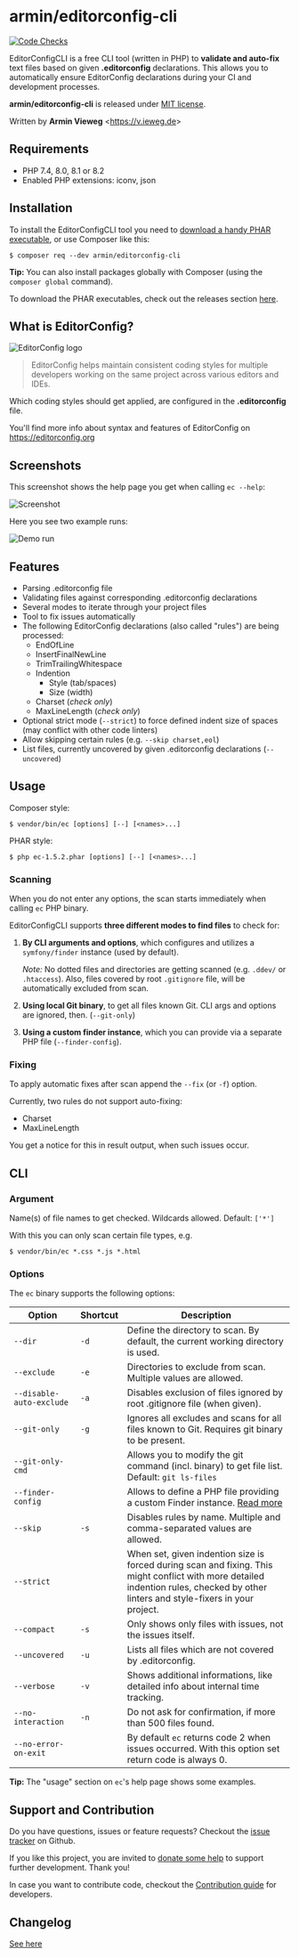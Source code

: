 # armin/editorconfig-cli

[![Code Checks](https://github.com/a-r-m-i-n/editorconfig-cli/actions/workflows/code-checks.yml/badge.svg)](https://github.com/a-r-m-i-n/editorconfig-cli/actions/workflows/code-checks.yml)

EditorConfigCLI is a free CLI tool (written in PHP) to **validate and auto-fix** text files based on given **.editorconfig** declarations.
This allows you to automatically ensure EditorConfig declarations during your CI and development processes.

**armin/editorconfig-cli** is released under [MIT license](LICENSE).

Written by **Armin Vieweg**  <<https://v.ieweg.de>>


## Requirements

- PHP 7.4, 8.0, 8.1 or 8.2
- Enabled PHP extensions: iconv, json


## Installation

To install the EditorConfigCLI tool you need to [download a handy PHAR executable](https://github.com/a-r-m-i-n/editorconfig-cli/releases),
or use Composer like this:

```
$ composer req --dev armin/editorconfig-cli
```

**Tip:** You can also install packages globally with Composer (using the ``composer global`` command).

To download the PHAR executables, check out the releases section
[here](https://github.com/a-r-m-i-n/editorconfig-cli/releases).


## What is EditorConfig?

![EditorConfig logo](docs/images/editorconfig-logo.png)

> EditorConfig helps maintain consistent coding styles for multiple developers working on the
> same project across various editors and IDEs.

Which coding styles should get applied, are configured in the **.editorconfig** file.

You'll find more info about syntax and features of EditorConfig on
https://editorconfig.org


## Screenshots

This screenshot shows the help page you get when calling ``ec --help``:

![Screenshot](docs/images/ec-1.4.png)


Here you see two example runs:

![Demo run](docs/images/ec-demo.gif)


## Features

- Parsing .editorconfig file
- Validating files against corresponding .editorconfig declarations
- Several modes to iterate through your project files
- Tool to fix issues automatically
- The following EditorConfig declarations (also called "rules") are being processed:
    - EndOfLine
    - InsertFinalNewLine
    - TrimTrailingWhitespace
    - Indention
        - Style (tab/spaces)
        - Size (width)
    - Charset (*check only*)
    - MaxLineLength (*check only*)
- Optional strict mode (``--strict``) to force defined indent size of spaces (may conflict with other code linters)
- Allow skipping certain rules (e.g. ``--skip charset,eol``)
- List files, currently uncovered by given .editorconfig declarations (``--uncovered``)

## Usage

Composer style:
```
$ vendor/bin/ec [options] [--] [<names>...]
```

PHAR style:
```
$ php ec-1.5.2.phar [options] [--] [<names>...]
```

### Scanning

When you do not enter any options, the scan starts immediately when calling ``ec`` PHP binary.

EditorConfigCLI supports **three different modes to find files** to check for:

1. **By CLI arguments and options**, which configures and utilizes a ``symfony/finder`` instance (used by default).

   *Note:* No dotted files and directories are getting scanned (e.g. ``.ddev/`` or ``.htaccess``).
   Also, files covered by root ``.gitignore`` file, will be automatically excluded from scan.

2. **Using local Git binary**, to get all files known Git. CLI args and options are ignored, then. (``--git-only``)

3. **Using a custom finder instance**, which you can provide via a separate PHP file (``--finder-config``).


### Fixing

To apply automatic fixes after scan append the ``--fix`` (or ``-f``) option.

Currently, two rules do not support auto-fixing:

- Charset
- MaxLineLength

You get a notice for this in result output, when such issues occur.


## CLI

### Argument

Name(s) of file names to get checked. Wildcards allowed. Default: ``['*']``

With this you can only scan certain file types, e.g.

```
$ vendor/bin/ec *.css *.js *.html
```


### Options

The ``ec`` binary supports the following options:

| Option | Shortcut | Description |
| ------ | -------- | ----------- |
| ``--dir`` | ``-d`` | Define the directory to scan. By default, the current working directory is used. |
| ``--exclude`` | ``-e`` | Directories to exclude from scan. Multiple values are allowed. |
| ``--disable-auto-exclude`` | ``-a`` | Disables exclusion of files ignored by root .gitignore file (when given). |
| ``--git-only`` | ``-g`` | Ignores all excludes and scans for all files known to Git. Requires git binary to be present. |
| ``--git-only-cmd`` | | Allows you to modify the git command (incl. binary) to get file list. Default: ``git ls-files`` |
| ``--finder-config`` | | Allows to define a PHP file providing a custom Finder instance. [Read more](docs/CustomFinderInstance.md) |
| ``--skip`` | ``-s`` | Disables rules by name. Multiple and comma-separated values are allowed. |
| ``--strict`` | | When set, given indention size is forced during scan and fixing. This might conflict with more detailed indention rules, checked by other linters and style-fixers in your project. |
| ``--compact`` | ``-s`` | Only shows only files with issues, not the issues itself.  |
| ``--uncovered`` | ``-u`` | Lists all files which are not covered by .editorconfig. |
| ``--verbose`` | ``-v`` | Shows additional informations, like detailed info about internal time tracking. |
| ``--no-interaction`` | ``-n`` | Do not ask for confirmation, if more than 500 files found. |
| ``--no-error-on-exit`` | | By default ``ec`` returns code 2 when issues occurred. With this option set return code is always 0. |

**Tip:** The "usage" section on ``ec``'s help page shows some examples.


## Support and Contribution

Do you have questions, issues or feature requests? Checkout the
[issue tracker](https://github.com/a-r-m-i-n/editorconfig-cli/issues) on Github.

If you like this project, you are invited to [donate some help](https://www.paypal.com/cgi-bin/webscr?cmd=_s-xclick&hosted_button_id=2DCCULSKFRZFU)
to support further development. Thank you!

In case you want to contribute code, checkout the [Contribution guide](docs/Contribute.md) for developers.


## Changelog

[See here](docs/Versions.md)
